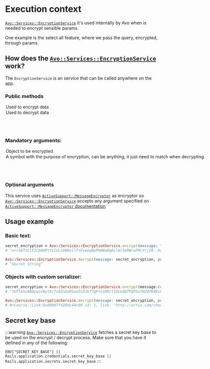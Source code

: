 # Execution context

[`Avo::Services::EncryptionService`](https://github.com/avo-hq/avo/blob/main/lib/avo/services/encryption_service.rb) it's used internally by Avo when is needed to encrypt sensible params.

One example is the select all feature, where we pass the query, encrypted, through params.

## How does the [`Avo::Services::EncryptionService`](https://github.com/avo-hq/avo/blob/main/lib/avo/services/encryption_service.rb) work?

The `EncryptionService` is an service that can be called anywhere on the app.

### Public methods

<Option name="`encrypt`">

Used to encrypt data
</Option>

<Option name="`decrypt`">

Used to decrypt data
</Option>

<br><br>

### Mandatory arguments:

<Option name="`message`">

Object to be encrypted
</Option>

<Option name="`purpose`">

A symbol with the purpose of encryption, can be anything, it just ***need to match when decrypting***.
</Option>

<br><br>

### Optional arguments
This service uses [`ActiveSupport::MessageEncryptor`](https://api.rubyonrails.org/v5.2.3/classes/ActiveSupport/MessageEncryptor.html) as encryptor so [`Avo::Services::EncryptionService`](https://github.com/avo-hq/avo/blob/main/lib/avo/services/encryption_service.rb) accepts any argument specified on [`ActiveSupport::MessageEncryptor` documentation](https://api.rubyonrails.org/v5.2.3/classes/ActiveSupport/MessageEncryptor.html)

## Usage example

### Basic text:
```ruby
secret_encryption = Avo::Services::EncryptionService.encrypt(message: "Secret string", purpose: :demo)
# "x+rnETtClF2cb80PtYzlULnVB0vllf+FvwoqBpPbHWa8q6vlml5eRWrwFMcYrjI6--h2MiT1P5ctTUjwfQ--k2WsIRknFVE53QwXADDDJw=="

Avo::Services::EncryptionService.decrypt(message: secret_encryption, purpose: :demo)
# "Secret string"
```

### Objects with custom serializer:
```ruby
secret_encryption = Avo::Services::EncryptionService.encrypt(message:Course::Link.first, purpose: :demo, serializer: Marshal)
# "1UTtkhu9BDywzz8yl8/7cBZnOoM1wnILDJbT7gP+zz8M/t1Dve4QTFQP5nfHZdYK9KvFDwkizm8DTHyNZdixDtCO/M7yNMlzL8Mry1RQ3AF0qhhTzFeqb5UqyQv/Cuq+NWvQ+GXv3gFckXaNqsFSX5yDccEpRDpyNkYT4MFxOa+8hVR4roebkNKB89lb73anBDTHsTAd37y2LFiv2YaiFguPQ/...

Avo::Services::EncryptionService.decrypt(message: secret_encryption, purpose: :demo, serializer: Marshal)
# #<Course::Link:0x00007fd28dc44c00 id: 1, link: "http://ortiz.com/cher_mohr", course_id: 1, created_at: Thu, 07 Dec 2023 11:05:13.779644000 UTC +00:00, updated_at: Thu, 07 Dec 2023 11:05:13.779644000 UTC +00:00, position: 1>
```

## Secret key base
:::warning
[`Avo::Services::EncryptionService`](https://github.com/avo-hq/avo/blob/main/lib/avo/services/encryption_service.rb) fetches a secret key base to be used on the encrypt / decrypt process. Make sure that you have it defined in any of the following:

`ENV["SECRET_KEY_BASE"] || Rails.application.credentials.secret_key_base || Rails.application.secrets.secret_key_base`
:::
